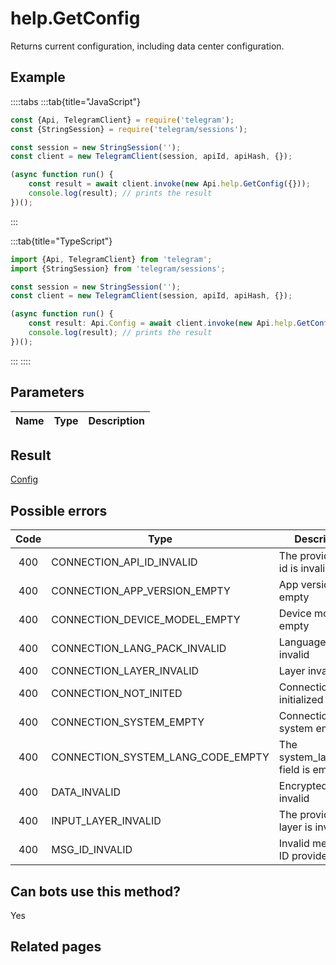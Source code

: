 # help.GetConfig

Returns current configuration, including data center configuration.



## Example

::::tabs
:::tab{title="JavaScript"}
```js
const {Api, TelegramClient} = require('telegram');
const {StringSession} = require('telegram/sessions');

const session = new StringSession('');
const client = new TelegramClient(session, apiId, apiHash, {});

(async function run() {
    const result = await client.invoke(new Api.help.GetConfig({}));
    console.log(result); // prints the result
})();
```
:::

:::tab{title="TypeScript"}
```ts
import {Api, TelegramClient} from 'telegram';
import {StringSession} from 'telegram/sessions';

const session = new StringSession('');
const client = new TelegramClient(session, apiId, apiHash, {});

(async function run() {
    const result: Api.Config = await client.invoke(new Api.help.GetConfig({}));
    console.log(result); // prints the result
})();
```
:::
::::



## Parameters

| Name | Type | Description |
| :--: | ---- | ----------- |


## Result

[Config](https://core.telegram.org/type/Config)



## Possible errors

| Code | Type | Description |
| :--: | ---- | ----------- |
| 400 | CONNECTION\_API\_ID\_INVALID | The provided API id is invalid 
| 400 | CONNECTION\_APP\_VERSION\_EMPTY | App version is empty 
| 400 | CONNECTION\_DEVICE\_MODEL\_EMPTY | Device model empty 
| 400 | CONNECTION\_LANG\_PACK\_INVALID | Language pack invalid 
| 400 | CONNECTION\_LAYER\_INVALID | Layer invalid 
| 400 | CONNECTION\_NOT\_INITED | Connection not initialized 
| 400 | CONNECTION\_SYSTEM\_EMPTY | Connection system empty 
| 400 | CONNECTION\_SYSTEM\_LANG\_CODE\_EMPTY | The system\_lang\_code field is empty 
| 400 | DATA\_INVALID | Encrypted data invalid 
| 400 | INPUT\_LAYER\_INVALID | The provided layer is invalid 
| 400 | MSG\_ID\_INVALID | Invalid message ID provided 


## Can bots use this method?

Yes

## Related pages


